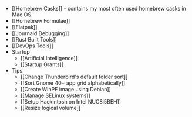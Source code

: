 - [[Homebrew Casks]] - contains my most often used homebrew casks in Mac OS.
- [[Homebrew Formulae]]
- [[Flatpak]]
- [[Journald Debugging]]
- [[Rust Built Tools]]
- [[DevOps Tools]]
- Startup
	- [[Artificial Intelligence]]
	- [[Startup Grants]]
- Tips
	- [[Change Thunderbird's default folder sort]]
	- [[Sort Gnome 40+ app grid alphabetically]]
	- [[Create WinPE image using Debian]]
	- [[Manage SELinux systems]]
	- [[Setup Hackintosh on Intel NUC8i5BEH]]
	- [[Resize logical volume]]
	